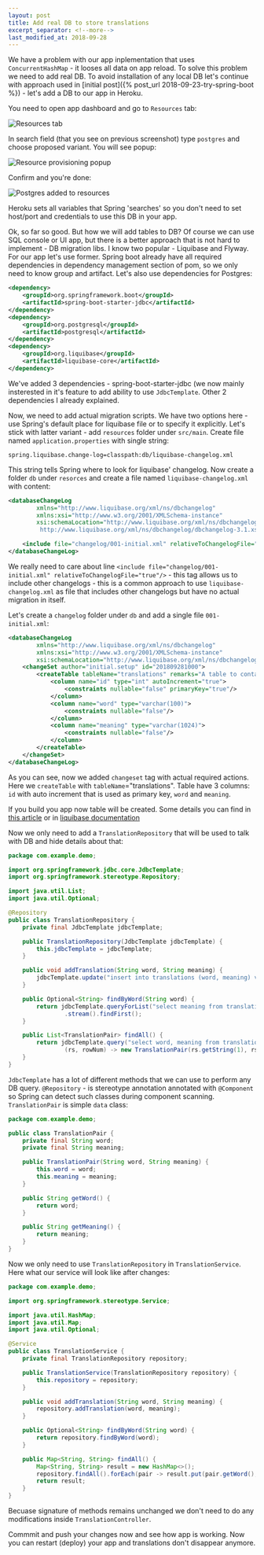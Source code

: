 ```yaml
---
layout: post
title: Add real DB to store translations
excerpt_separator: <!--more-->
last_modified_at: 2018-09-28
---
```

We have a problem with our app inplementation that uses `ConcurrentHashMap` - it looses all data on app reload.
To solve this problem we need to add real DB. To avoid installation of any local DB let's continue with approach used in [initial post]({% post_url 2018-09-23-try-spring-boot %}) - let's add a DB to our app in Heroku.
<!--more-->
You need to open app dashboard and go to `Resources` tab:

![Resources tab](/assets/img/1-Resources-1.png)

In search field (that you see on previous screenshot) type `postgres` and choose proposed variant. You will see popup:

![Resource provisioning popup](/assets/img/2-Resources-provision.png)

Confirm and you're done:

![Postgres added to resources](/assets/img/3-Resources-provision-done.png)

Heroku sets all variables that Spring 'searches' so you don't need to set host/port and credentials to use this DB in your app.

Ok, so far so good. But how we will add tables to DB? Of course we can use SQL console or UI app, but there is a better approach that is not hard to implement - DB migration libs. I know two popular - Liquibase and Flyway. For our app let's use former. Spring boot already have all required dependencies in dependency management section of pom, so we only need to know group and artifact. Let's also use dependencies for Postgres:
```xml
<dependency>
    <groupId>org.springframework.boot</groupId>
    <artifactId>spring-boot-starter-jdbc</artifactId>
</dependency>
<dependency>
    <groupId>org.postgresql</groupId>
    <artifactId>postgresql</artifactId>
</dependency>
<dependency>
    <groupId>org.liquibase</groupId>
    <artifactId>liquibase-core</artifactId>
</dependency>
```

We've added 3 dependencies - spring-boot-starter-jdbc (we now mainly insterested in it's feature to add ability to use `JdbcTemplate`. Other 2 dependencies I already explained.

Now, we need to add actual migration scripts. We have two options here - use Spring's default place for liquibase file or to specify it explicitly. Let's stick with latter variant - add `resources` folder under `src/main`. Create file named `application.properties` with single string:
```
spring.liquibase.change-log=classpath:db/liquibase-changelog.xml
```
This string tells Spring where to look for liquibase' changelog. Now create a folder `db` under `resorces` and create a file named `liquibase-changelog.xml` with content:
```xml
<databaseChangeLog
        xmlns="http://www.liquibase.org/xml/ns/dbchangelog"
        xmlns:xsi="http://www.w3.org/2001/XMLSchema-instance"
        xsi:schemaLocation="http://www.liquibase.org/xml/ns/dbchangelog
         http://www.liquibase.org/xml/ns/dbchangelog/dbchangelog-3.1.xsd">

    <include file="changelog/001-initial.xml" relativeToChangelogFile="true"/>
</databaseChangeLog>
```

We really need to care about line `<include file="changelog/001-initial.xml" relativeToChangelogFile="true"/>` - this tag allows us to include other changelogs - this is a common approach to use `liquibase-changelog.xml` as file that includes other changelogs but have no actual migration in itself.

Let's create a `changelog` folder under `db` and add a single file `001-initial.xml`:
```xml
<databaseChangeLog
        xmlns="http://www.liquibase.org/xml/ns/dbchangelog"
        xmlns:xsi="http://www.w3.org/2001/XMLSchema-instance"
        xsi:schemaLocation="http://www.liquibase.org/xml/ns/dbchangelog http://www.liquibase.org/xml/ns/dbchangelog/dbchangelog-3.1.xsd">
    <changeSet author="initial.setup" id="201809281000">
        <createTable tableName="translations" remarks="A table to contain all the translations">
            <column name="id" type="int" autoIncrement="true">
                <constraints nullable="false" primaryKey="true"/>
            </column>
            <column name="word" type="varchar(100)">
                <constraints nullable="false"/>
            </column>
            <column name="meaning" type="varchar(1024)">
                <constraints nullable="false"/>
            </column>
        </createTable>
    </changeSet>
</databaseChangeLog>
```

As you can see, now we added `changeset` tag with actual required actions. Here we `createTable` with `tableName`="translations". Table have 3 columns: `id` with auto increment that is used as primary key, `word` and `meaning`.

If you build you app now table will be created. Some details you can find in [this article](https://medium.com/@harittweets/evolving-your-database-using-spring-boot-and-liquibase-844fcd7931da) or in [liquibase documentation](http://www.liquibase.org/documentation/index.html)

Now we only need to add a `TranslationRepository` that will be used to talk with DB and hide details about that:
```java
package com.example.demo;

import org.springframework.jdbc.core.JdbcTemplate;
import org.springframework.stereotype.Repository;

import java.util.List;
import java.util.Optional;

@Repository
public class TranslationRepository {
    private final JdbcTemplate jdbcTemplate;

    public TranslationRepository(JdbcTemplate jdbcTemplate) {
        this.jdbcTemplate = jdbcTemplate;
    }

    public void addTranslation(String word, String meaning) {
        jdbcTemplate.update("insert into translations (word, meaning) values (?,?)", word, meaning);
    }

    public Optional<String> findByWord(String word) {
        return jdbcTemplate.queryForList("select meaning from translations where word=?", String.class, word)
                .stream().findFirst();
    }

    public List<TranslationPair> findAll() {
        return jdbcTemplate.query("select word, meaning from translations",
                (rs, rowNum) -> new TranslationPair(rs.getString(1), rs.getString(2)));
    }
}
```

`JdbcTemplate` has a lot of different methods that we can use to perform any DB query. `@Repository` - is stereotype annotation annotated with `@Component` so Spring can detect such classes during component scanning. `TranslationPair` is simple `data` class:
```java
package com.example.demo;

public class TranslationPair {
    private final String word;
    private final String meaning;

    public TranslationPair(String word, String meaning) {
        this.word = word;
        this.meaning = meaning;
    }

    public String getWord() {
        return word;
    }

    public String getMeaning() {
        return meaning;
    }
}
```

Now we only need to use `TranslationRepository` in `TranslationService`. Here what our service will look like after changes:
```java
package com.example.demo;

import org.springframework.stereotype.Service;

import java.util.HashMap;
import java.util.Map;
import java.util.Optional;

@Service
public class TranslationService {
    private final TranslationRepository repository;

    public TranslationService(TranslationRepository repository) {
        this.repository = repository;
    }

    public void addTranslation(String word, String meaning) {
        repository.addTranslation(word, meaning);
    }

    public Optional<String> findByWord(String word) {
        return repository.findByWord(word);
    }

    public Map<String, String> findAll() {
        Map<String, String> result = new HashMap<>();
        repository.findAll().forEach(pair -> result.put(pair.getWord(), pair.getMeaning()));
        return result;
    }
}
```

Becuase signature of methods remains unchanged we don't need to do any modifications inside `TranslationController`.

Commmit and push your changes now and see how app is working. Now you can restart (deploy) your app and translations don't disappear anymore.
